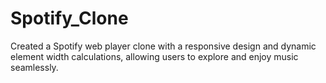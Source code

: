 # Spotify_Clone
Created a Spotify web player clone with a responsive design and dynamic element width calculations, allowing users to explore and enjoy music seamlessly.
